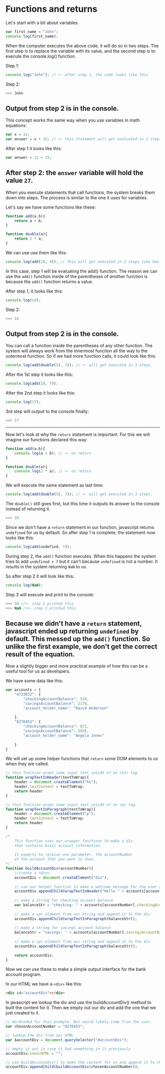 # Functions and returns


Let's start with a bit about variables.

```javascript
var first_name = "John";
console.log(first_name);
```
When the computer executes the above code, it will do so in two steps. The first step is to replace the variable with its value, and the second step is to execute the console.log() function.

Step 1:

```javascript
console.log("John"); // <- after step 1, the code looks like this
```
Step 2:
```javascript
>>> John
```
Output from step 2 is in the console.
---
This concept works the same way when you use variables in math equations:

```javascript
var x = 12;
var answer = x + 15; // <- this statement will get evaluated in 2 steps
```
After step 1 it looks like this:
```javascript
var answer = 12 + 15; 
```
After step 2: the ```answer``` variable will hold the value ```27```.
---
When you execute statements that call functions, the system breaks them down into steps. The process is similar to the one it uses for variables.

Let's say we have some functions like these:

```javascript
function add(a,b){
	return a + b;
}

function double(a){
	return 2 * a;
}
```
We can use use them like this:
```javascript
console.log(add(10, 4)); // This will get executed in 2 steps like how the variables did.
```
In this case, step 1 will be evaluating the add() function. The reason we can use the ```add()``` function inside of the parentheses of another function is because the `add()` function returns a value.

After step 1, it looks like this:
```javascript
console.log(14);
```
Step 2:
```javascript
>>> 14
```
Output from step 2 is in the console.
---
You can call a function inside the parentheses of any other function. The system will always work from the innermost function all the way to the outermost function. So if we had more function calls, it could look like this:


```javascript
console.log(add(double(5), 7)); // <- will get executed in 3 steps.
```
After the 1st step  it looks like this:
```javascript
console.log(add(10, 7));
```
After the 2nd step  it looks like this:
```javascript
console.log(17); 
```
3rd step will output to the console finally:
```javascript
>>> 17
```
---
Now let's look at why the ```return``` statement is important. For this we will imagine our functions declared this way:
```javascript
function add(a,b){
	console.log(a + b); // <- no return
}

function double(a){
	console.log(2 * a); // <- no return
}
```
We will execute the same statement as last time:
```javascript
console.log(add(double(5), 7)); // <- will get executed in 3 steps.
```
The ```double()``` still goes first, but this time it outputs its answer to the console instead of returning it.
```javascript
>>> 10
```
Since we don't have a ```return``` statement in our function, javascript returns ```undefined``` for us by default. So after step 1 is complete, the statement now looks like this:

```javascript
console.log(add(undefind, 7)); 
```
During step 2, the ```add()``` function executes. When this happens the system tries to add ```undefined + 7``` but it can't because ```undefined``` is not a number. It results in the system returning ```NaN``` to us.

So after step 2 it will look like this:
```javascript
console.log(NaN);
```
Step 3 will execute and print to the console:
```javascript
>>> 10 //<- step 1 printed this
>>> NaN //<- step 3 printed this
```

Because we didn't have a ```return``` statement, javascript ended up returning ```undefined``` by default. This messed up the ```add()``` function. So unlike the first example, we don't get the correct result of the equation. 
---
Now a slightly bigger and more practical example of how this can be a useful tool for us as developers.

We have some data like this:
```javascript
var accounts = {
	"4733632": {
    	"checkingAccountBalance": 510,
        "savingsAccountBalance": 2170,
        "account_holder_name": "David Anderson"
        
    },
    "8276453": {
    	"checkingAccountBalance": 872,
        "savingsAccountBalance": 5928,
        "account_holder_name": "Angela Jones"
        
    }
}
```
We will set up some helper functions that `return` some DOM elements to us when they are called. 
```javascript
// this function wraps some input text inside of an <h1> tag.
function wrapTextInHeader(textToWrap){
	header = document.createElement("h1");
    header.textContent = textToWrap;
	return header
}

// this function wraps some input text inside of an <p> tag.
function wrapTextInParagraph(textToWrap){
	header = document.createElement("p");
    header.textContent = textToWrap;
	return header
}

/*
	This function uses our wrapper functions to make a div
	that contains basic account information.
	
	It expects to receive one parameter, the accountNumber
	of the account that you want to show.
*/
function buildAccountDiv(accountNumber){
	//create a <div>
	accountDiv = document.createElement("div");
	
	// use our helper function to make a welcome message for the user and append it to the div
	accountDiv.appendChild(wrapTextInHeader("Hello " + accounts[accountNumber].name));
	
	// make a string for checking account balance
	var balanceStr = "checking: " + accounts[accountNumber].checkingAccountBalance;
	
	// make a <p> element from our string and append it to the div
	accountDiv.appendChild(wrapTextInParagraph(balanceStr));
	
	// make a string for savings account balance
	balanceStr = "savings: " + accounts[accountNumber].savingsAccountBalance;
	
	// make a <p> element from our string and append it to the div
	accountDiv.appendChild(wrapTextInParagraph(balanceStr));
	
	return accountDiv;
}
```
Now we can use these to make a simple output interface for the bank account program.

In our HTML we have a `<div>` like this:
```html
<div id="accountDiv"></div>
```

In javascript we lookup the div and use the buildAccountDiv() method to built the content for it.
Then we empty out our div and add the one that we just created to it.
```javascript
// Hardcoded for this example. But would likely come from the user.
var chosenAccountNumber = "8276453";

// lookup the div from our HTML
var $accountDiv = document.querySelector("#accountDiv");

// empty it out in case it had something in it previously
accountDiv.innerHTML = "";

// use buildAccountDiv() to make the content for us and append it to the accountDiv in the HTML.
accountDiv.appendChild(buildAccountDiv(chosenAccountNumber));
```






